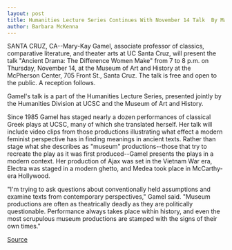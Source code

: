 ```yaml
---
layout: post
title: Humanities Lecture Series Continues With November 14 Talk  By Mary-Kay Gamel
author: Barbara McKenna
---
```


SANTA CRUZ, CA--Mary-Kay Gamel, associate professor of classics,  comparative literature, and theater arts at UC Santa Cruz, will  present the talk "Ancient Drama: The Difference Women Make" from 7  to 8 p.m. on Thursday, November 14, at the Museum of Art and  History at the McPherson Center, 705 Front St., Santa Cruz. The talk  is free and open to the public. A reception follows.

Gamel's talk is a part of the Humanities Lecture Series,  presented jointly by the Humanities Division at UCSC and the  Museum of Art and History.

Since 1985 Gamel has staged nearly a dozen performances of  classical Greek plays at UCSC, many of which she translated herself.  Her talk will include video clips from those productions illustrating  what effect a modern feminist perspective has in finding meanings  in ancient texts. Rather than stage what she describes as "museum"  productions--those that try to recreate the play as it was first  produced--Gamel presents the plays in a modern context. Her  production of Ajax was set in the Vietnam War era, Electra was  staged in a modern ghetto, and Medea took place in McCarthy-era  Hollywood.

"I'm trying to ask questions about conventionally held  assumptions and examine texts from contemporary perspectives,"  Gamel said. "Museum productions are often as theatrically deadly as  they are politically questionable. Performance always takes place  within history, and even the most scrupulous museum productions  are stamped with the signs of their own times."

[Source](http://www1.ucsc.edu/news_events/press_releases/archive/96-97/11-96/110896-Humanities_lecture_.html "Permalink to 110896-Humanities_lecture_")
